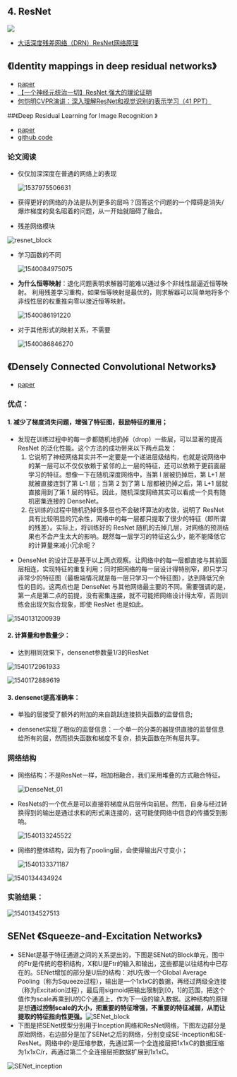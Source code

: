 ## 4. ResNet

![](paper/resnet_01.jpg)

* [大话深度残差网络（DRN）ResNet网络原理](https://my.oschina.net/u/876354/blog/1622896)



## 《Identity mappings in deep residual networks》

* [paper](paper/2016-Identity%20Mappings%20in%20Deep%20Residual%20Networks.pdf)
* [【一个神经元统治一切】ResNet 强大的理论证明](https://mp.weixin.qq.com/s/xTJr-jWMjk73TCZ8gBT4Ww)
* [何恺明CVPR演讲：深入理解ResNet和视觉识别的表示学习（41 PPT）](https://mp.weixin.qq.com/s/Wmj0dkHA93RCWB10lUcgmw)



##《Deep Residual Learning for Image Recognition 》

* [paper](paper/2015-Deep%20Residual%20Learning%20for%20Image%20Recognition.pdf)
* [github code](ResNet.py)

### 论文阅读

* 仅仅加深深度在普通的网络上的表现

  ![1537975506631](readme\ResNet_普通网络加深后的表现.png)

* 获得更好的网络的办法是队列更多的层吗？回答这个问题的一个障碍是消失/爆炸梯度的臭名昭着的问题，从一开始就阻碍了融合。

* 残差网络模块

![resnet_block](readme/resnet_block_01.png)

* 学习函数的不同

  ![1540084975075](readme/resnet_学习函数_01.png)

* **为什么恒等映射**：退化问题表明求解器可能难以通过多个非线性层逼近恒等映射。 利用残差学习重构，如果恒等映射是最优的，则求解器可以简单地将多个非线性层的权重推向零以接近恒等映射。

  ![1540086191220](readme/resnet_恒等映射_01.png)

* 对于其他形式的映射关系，不需要

  ![1540086846270](readme/resnet_恒等映射_02.png)





## 《Densely Connected Convolutional Networks》
* [paper](paper/2018-Densely%20Connected%20Convolutional%20Networks.pdf)

### 优点：

#### 1. 减少了梯度消失问题，增强了特征图，鼓励特征的重用；

* 发现在训练过程中的每一步都随机地扔掉（drop）一些层，可以显著的提高 ResNet 的泛化性能。这个方法的成功带来以下两点启发：
  1. 它说明了神经网络其实并不一定要是一个递进层级结构，也就是说网络中的某一层可以不仅仅依赖于紧邻的上一层的特征，还可以依赖于更前面层学习的特征。想像一下在随机深度网络中，当第 l 层被扔掉后，第 L+1 层就被直接连到了第 L-1 层；当第 2 到了第 L 层都被扔掉之后，第 L+1 层就直接用到了第 1 层的特征。因此，随机深度网络其实可以看成一个具有随机密集连接的 DenseNet。
  2. 在训练的过程中随机扔掉很多层也不会破坏算法的收敛，说明了 ResNet 具有比较明显的冗余性，网络中的每一层都只提取了很少的特征（即所谓的残差）。实际上，将训练好的 ResNet 随机的去掉几层，对网络的预测结果也不会产生太大的影响。既然每一层学习的特征这么少，能不能降低它的计算量来减小冗余呢？

- DenseNet 的设计正是基于以上两点观察。让网络中的每一层都直接与其前面层相连，实现特征的重复利用；同时把网络的每一层设计得特别窄，即只学习非常少的特征图（最极端情况就是每一层只学习一个特征图），达到降低冗余性的目的。这两点也是 DenseNet 与其他网络最主要的不同。需要强调的是，第一点是第二点的前提，没有密集连接，就不可能把网络设计得太窄，否则训练会出现欠拟合现象，即使 ResNet 也是如此。

![1540131200939](readme/DenseNet_优点_01.png)

#### 2. 计算量和参数量少：

- 达到相同效果下，densenet参数量1/3的ResNet

![1540172961933](readme/DenseNet_优点_03.png)

![1540172889619](readme/DenseNet_优点_02.png)

#### 3. densenet提高准确率：

* 单独的层接受了额外的附加的来自跳跃连接损失函数的监督信息;

* densenet实现了相似的监督信息：一个单一的分类的器提供直接的监督信息给所有的层，然而损失函数和梯度不复杂，损失函数在所有层共享。

### 网络结构

* 网络结构：不是ResNet一样，相加相融合，我们采用堆叠的方式融合特征。

  ![DenseNet_01](readme/DenseNet_block.png)

* ResNets的一个优点是可以直接将梯度从后层传向前层。然而，自身与经过转换得到的输出是通过求和的形式来连接的，这可能使网络中信息的传播受到影响。

  ![1540133245522](readme/DenseNet_输出_01.png)

* 网络的整体结构，因为有了pooling层，会使得输出尺寸变小；

  ![1540133371187](readme/DenseNet_整体架构.png)

![1540134434924](readme/DenseNet_整体架构_02.png)

### 实验结果：

![1540134527513](readme/DenseNet_实验结果.png)







## SENet 《Squeeze-and-Excitation Networks》

- SENet是基于特征通道之间的关系提出的，下图是SENet的Block单元，图中的Ftr是传统的卷积结构，X和U是Ftr的输入和输出，这些都是以往结构中已存在的。SENet增加的部分是U后的结构：对U先做一个Global Average Pooling（称为Squeeze过程），输出是一个1x1xC的数据，再经过两级全连接（称为Excitation过程），最后用sigmoid把输出限制到[0，1]的范围，把这个值作为scale再乘到U的C个通道上，作为下一级的输入数据。这种结构的原理是想**通过控制scale的大小，把重要的特征增强，不重要的特征减弱，从而让提取的特征指向性更强。**![SENet_block](readme/SENet_block.png)
- 下图是把SENet模型分别用于Inception网络和ResNet网络，下图左边部分是原始网络，右边部分是加了SENet之后的网络，分别变成SE-Inception和SE-ResNet。网络中的r是压缩参数，先通过第一个全连接层把1x1xC的数据压缩为1x1xC/r，再通过第二个全连接层把数据扩展到1x1xC。 

![SENet_inception](readme\SENet_inception.png)


